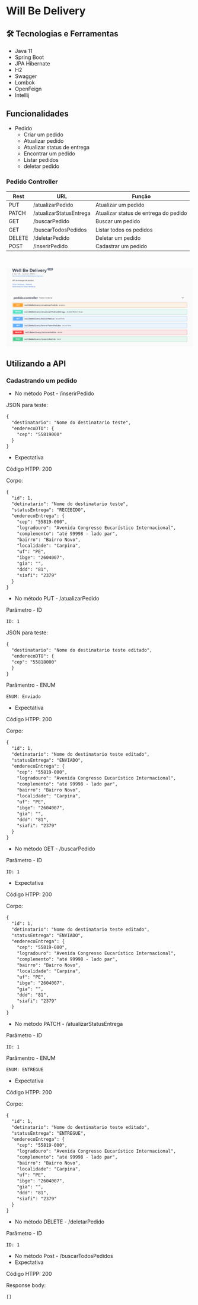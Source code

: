 # Will Be Delivery

##  🛠 Tecnologias e Ferramentas

* Java 11
* Spring Boot
* JPA Hibernate
* H2
* Swagger
* Lombok
* OpenFeign
* Intellij


##  Funcionalidades

* Pedido
    * Criar um pedido
    * Atualizar pedido
    * Atualizar status de entrega
    * Encontrar um pedido
    * Listar pedidos
    * deletar pedido


### Pedido Controller

| Rest   | URL                     | Função                                |
|--------|-------------------------|---------------------------------------|
| PUT    | /atualizarPedido        | Atualizar um pedido                   |
| PATCH  | /atualizarStatusEntrega | Atualizar status de entrega do pedido |
| GET    | /buscarPedido           | Buscar um pedido                      |
| GET    | /buscarTodosPedidos     | Listar todos os pedidos               |
| DELETE | /deletarPedido          | Deletar um pedido                     |
| POST   | /inserirPedido          | Cadastrar um pedido                   |

<br>

![01](https://github.com/viccttor/will-be-delivery/blob/main/img/0.png)

## Utilizando a API 

### Cadastrando um pedido 

* No método Post - /inserirPedido
<p>JSON para teste:</p>

```
{
  "destinatario": "Nome do destinatario teste",
  "enderecoDTO": {
    "cep": "55819000"
  }
}
```
* Expectativa
<p>Código HTPP: 200</p>
<p>Corpo:</p>

```
{
  "id": 1,
  "detinatario": "Nome do destinatario teste",
  "statusEntrega": "RECEBIDO",
  "enderecoEntrega": {
    "cep": "55819-000",
    "logradouro": "Avenida Congresso Eucarístico Internacional",
    "complemento": "até 99998 - lado par",
    "bairro": "Bairro Novo",
    "localidade": "Carpina",
    "uf": "PE",
    "ibge": "2604007",
    "gia": "",
    "ddd": "81",
    "siafi": "2379"
  }
}
```

* No método PUT - /atualizarPedido

<p>Parâmetro - ID</p>

```
ID: 1
```

<p>JSON para teste:</p>

```
{
  "destinatario": "Nome do destinatario teste editado",
  "enderecoDTO": {
  "cep": "55818000"
  }
}
```
<p>Parâmentro - ENUM </p>

```
ENUM: Enviado
```

* Expectativa
<p>Código HTPP: 200</p>
<p>Corpo:</p>

```
{
  "id": 1,
  "detinatario": "Nome do destinatario teste editado",
  "statusEntrega": "ENVIADO",
  "enderecoEntrega": {
    "cep": "55819-000",
    "logradouro": "Avenida Congresso Eucarístico Internacional",
    "complemento": "até 99998 - lado par",
    "bairro": "Bairro Novo",
    "localidade": "Carpina",
    "uf": "PE",
    "ibge": "2604007",
    "gia": "",
    "ddd": "81",
    "siafi": "2379"
  }
}
```

* No método GET - /buscarPedido
<p>Parâmetro - ID</p>

```
ID: 1
```
* Expectativa
<p>Código HTPP: 200</p>
<p>Corpo:</p>

```
{
  "id": 1,
  "detinatario": "Nome do destinatario teste editado",
  "statusEntrega": "ENVIADO",
  "enderecoEntrega": {
    "cep": "55819-000",
    "logradouro": "Avenida Congresso Eucarístico Internacional",
    "complemento": "até 99998 - lado par",
    "bairro": "Bairro Novo",
    "localidade": "Carpina",
    "uf": "PE",
    "ibge": "2604007",
    "gia": "",
    "ddd": "81",
    "siafi": "2379"
  }
}
```

* No método PATCH - /atualizarStatusEntrega

<p>Parâmetro - ID</p>

```
ID: 1
```

<p>Parâmentro - ENUM </p>

```
ENUM: ENTREGUE
```

* Expectativa
<p>Código HTPP: 200</p>
<p>Corpo:</p>

```
{
  "id": 1,
  "detinatario": "Nome do destinatario teste editado",
  "statusEntrega": "ENTREGUE",
  "enderecoEntrega": {
    "cep": "55819-000",
    "logradouro": "Avenida Congresso Eucarístico Internacional",
    "complemento": "até 99998 - lado par",
    "bairro": "Bairro Novo",
    "localidade": "Carpina",
    "uf": "PE",
    "ibge": "2604007",
    "gia": "",
    "ddd": "81",
    "siafi": "2379"
  }
}

```

* No método DELETE - /deletarPedido
<p>Parâmetro - ID</p>

```
ID: 1
```

* No método Post - /buscarTodosPedidos
* Expectativa
<p>Código HTPP: 200</p>
<p>Response body:</p>

```
[]
```


